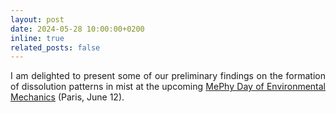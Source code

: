 ```yaml
---
layout: post
date: 2024-05-28 10:00:00+0200
inline: true
related_posts: false
---
```


<div style="text-align: justify">I am delighted to present some of our preliminary findings on the formation of dissolution patterns in mist at the upcoming <a href='https://mephysociety.wordpress.com/mephy-day-Environmental-Mechanics/'>MePhy Day of Environmental Mechanics</a> (Paris, June 12).</div>
